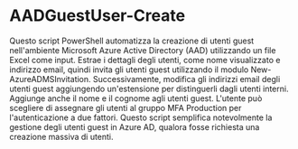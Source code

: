 # AADGuestUser-Create
Questo script PowerShell automatizza la creazione di utenti guest nell'ambiente Microsoft Azure Active Directory (AAD) utilizzando un file Excel come input. Estrae i dettagli degli utenti, come nome visualizzato e indirizzo email, quindi invita gli utenti guest utilizzando il modulo New-AzureADMSInvitation. Successivamente, modifica gli indirizzi email degli utenti guest aggiungendo un'estensione per distinguerli dagli utenti interni. Aggiunge anche il nome e il cognome agli utenti guest. L'utente può scegliere di assegnare gli utenti al gruppo MFA Production per l'autenticazione a due fattori. Questo script semplifica notevolmente la gestione degli utenti guest in Azure AD, qualora fosse richiesta una creazione massiva di utenti.
